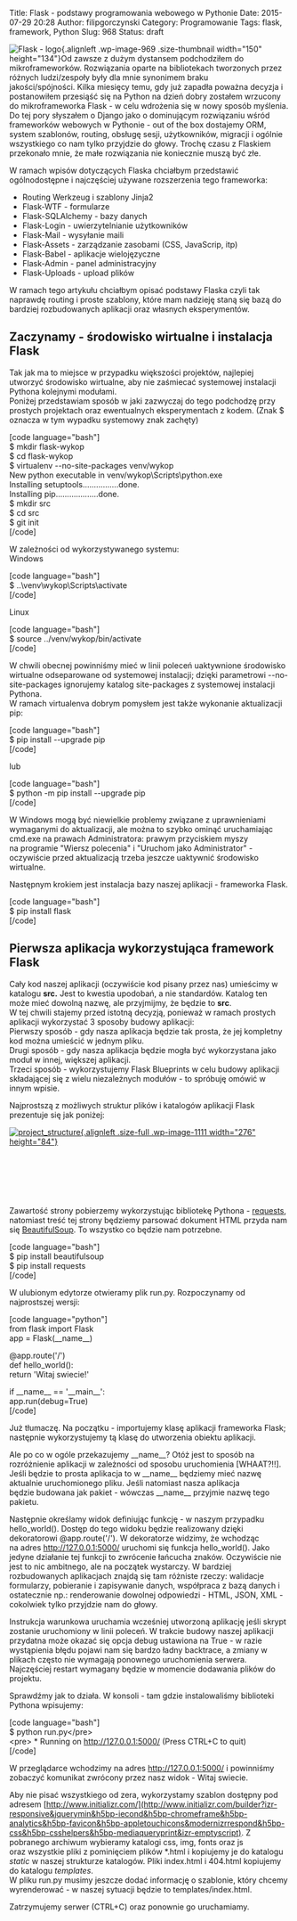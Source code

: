 Title: Flask - podstawy programowania webowego w Pythonie
Date: 2015-07-29 20:28
Author: filipgorczynski
Category: Programowanie
Tags: flask, framework, Python
Slug: 968
Status: draft

![Flask - logo](https://filipgorczynski.files.wordpress.com/2015/04/flask.png?w=150){.alignleft .wp-image-969 .size-thumbnail width="150" height="134"}Od zawsze z dużym dystansem podchodziłem do mikroframeworków. Rozwiązania oparte na bibliotekach tworzonych przez różnych ludzi/zespoły były dla mnie synonimem braku jakości/spójności. Kilka miesięcy temu, gdy już zapadła poważna decyzja i postanowiłem przesiąść się na Python na dzień dobry zostałem wrzucony do mikroframeworka Flask - w celu wdrożenia się w nowy sposób myślenia. Do tej pory słyszałem o Django jako o dominującym rozwiązaniu wśród frameworków webowych w Pythonie - out of the box dostajemy ORM, system szablonów, routing, obsługę sesji, użytkowników, migracji i ogólnie wszystkiego co nam tylko przyjdzie do głowy. Trochę czasu z Flaskiem przekonało mnie, że małe rozwiązania nie koniecznie muszą być złe.

W ramach wpisów dotyczących Flaska chciałbym przedstawić ogólnodostępne i najczęściej używane rozszerzenia tego frameworka:

-   Routing Werkzeug i szablony Jinja2
-   Flask-WTF - formularze
-   Flask-SQLAlchemy - bazy danych
-   Flask-Login - uwierzytelnianie użytkowników
-   Flask-Mail - wysyłanie maili
-   Flask-Assets - zarządzanie zasobami (CSS, JavaScrip, itp)
-   Flask-Babel - aplikacje wielojęzyczne
-   Flask-Admin - panel administracyjny
-   Flask-Uploads - upload plików

W ramach tego artykułu chciałbym opisać podstawy Flaska czyli tak naprawdę routing i proste szablony, które mam nadzieję staną się bazą do bardziej rozbudowanych aplikacji oraz własnych eksperymentów.

Zaczynamy - środowisko wirtualne i instalacja Flask
---------------------------------------------------

Tak jak ma to miejsce w przypadku większości projektów, najlepiej utworzyć środowisko wirtualne, aby nie zaśmiecać systemowej instalacji Pythona kolejnymi modułami.  
Poniżej przedstawiam sposób w jaki zazwyczaj do tego podchodzę przy prostych projektach oraz ewentualnych eksperymentach z kodem. (Znak \$ oznacza w tym wypadku systemowy znak zachęty)

\[code language="bash"\]  
\$ mkdir flask-wykop  
\$ cd flask-wykop  
\$ virtualenv --no-site-packages venv/wykop  
New python executable in venv/wykop\\Scripts\\python.exe  
Installing setuptools................done.  
Installing pip...................done.  
\$ mkdir src  
\$ cd src  
\$ git init  
\[/code\]

W zależności od wykorzystywanego systemu:  
Windows

\[code language="bash"\]  
\$ ..\\venv\\wykop\\Scripts\\activate  
\[/code\]

Linux

\[code language="bash"\]  
\$ source ../venv/wykop/bin/activate  
\[/code\]

W chwili obecnej powinniśmy mieć w linii poleceń uaktywnione środowisko wirtualne odseparowane od systemowej instalacji; dzięki parametrowi --no-site-packages ignorujemy katalog site-packages z systemowej instalacji Pythona.  
W ramach virtualenva dobrym pomysłem jest także wykonanie aktualizacji pip:

\[code language="bash"\]  
\$ pip install --upgrade pip  
\[/code\]

lub

\[code language="bash"\]  
\$ python -m pip install --upgrade pip  
\[/code\]

W Windows mogą być niewielkie problemy związane z uprawnieniami wymaganymi do aktualizacji, ale można to szybko ominąć uruchamiając cmd.exe na prawach Administratora: prawym przyciskiem myszy na programie "Wiersz polecenia" i "Uruchom jako Administrator" - oczywiście przed aktualizacją trzeba jeszcze uaktywnić środowisko wirtualne.

Następnym krokiem jest instalacja bazy naszej aplikacji - frameworka Flask.

\[code language="bash"\]  
\$ pip install flask  
\[/code\]

Pierwsza aplikacja wykorzystująca framework Flask
-------------------------------------------------

Cały kod naszej aplikacji (oczywiście kod pisany przez nas) umieścimy w katalogu **src.** Jest to kwestia upodobań, a nie standardów. Katalog ten może mieć dowolną nazwę, ale przyjmijmy, że będzie to **src**.  
W tej chwili stajemy przed istotną decyzją, ponieważ w ramach prostych aplikacji wykorzystać 3 sposoby budowy aplikacji:  
Pierwszy sposób - gdy nasza aplikacja będzie tak prosta, że jej kompletny kod można umieścić w jednym pliku.  
Drugi sposób - gdy nasza aplikacja będzie mogła być wykorzystana jako moduł w innej, większej aplikacji.  
Trzeci sposób - wykorzystujemy Flask Blueprints w celu budowy aplikacji składającej się z wielu niezależnych modułów - to spróbuję omówić w innym wpisie.

Najprostszą z możliwych struktur plików i katalogów aplikacji Flask prezentuje się jak poniżej:

[![project\_structure](https://filipgorczynski.files.wordpress.com/2015/07/project_structure1.png){.alignleft .size-full .wp-image-1111 width="276" height="84"}](https://filipgorczynski.files.wordpress.com/2015/07/project_structure1.png)

 

 

 

Zawartość strony pobierzemy wykorzystując bibliotekę Pythona - [requests](http://docs.python-requests.org/en/latest/), natomiast treść tej strony będziemy parsować dokument HTML przyda nam się [BeautifulSoup](http://www.crummy.com/software/BeautifulSoup/bs4/doc/). To wszystko co będzie nam potrzebne.

\[code language="bash"\]  
\$ pip install beautifulsoup  
\$ pip install requests  
\[/code\]

W ulubionym edytorze otwieramy plik run.py. Rozpoczynamy od najprostszej wersji:

\[code language="python"\]  
from flask import Flask  
app = Flask(\_\_name\_\_)

\@app.route('/')  
def hello\_world():  
return 'Witaj swiecie!'

if \_\_name\_\_ == '\_\_main\_\_':  
app.run(debug=True)  
\[/code\]

Już tłumaczę. Na początku - importujemy klasę aplikacji frameworka Flask; następnie wykorzystujemy tą klasę do utworzenia obiektu aplikacji.

Ale po co w ogóle przekazujemy \_\_name\_\_? Otóż jest to sposób na rozróżnienie aplikacji w zależności od sposobu uruchomienia \[WHAAT?!!\]. Jeśli będzie to prosta aplikacja to w \_\_name\_\_ będziemy mieć nazwę aktualnie uruchomionego pliku. Jeśli natomiast nasza aplikacja będzie budowana jak pakiet - wówczas \_\_name\_\_ przyjmie nazwę tego pakietu.

Następnie określamy widok definiując funkcję - w naszym przypadku hello\_world(). Dostęp do tego widoku będzie realizowany dzięki dekoratorowi \@app.route('/'). W dekoratorze widzimy, że wchodząc na adres http://127.0.0.1:5000/ uruchomi się funkcja hello\_world(). Jako jedyne działanie tej funkcji to zwrócenie łańcucha znaków. Oczywiście nie jest to nic ambitnego, ale na początek wystarczy. W bardziej rozbudowanych aplikacjach znajdą się tam różniste rzeczy: walidacje formularzy, pobieranie i zapisywanie danych, współpraca z bazą danych i ostatecznie np.: renderowanie dowolnej odpowiedzi - HTML, JSON, XML - cokolwiek tylko przyjdzie nam do głowy.

Instrukcja warunkowa uruchamia wcześniej utworzoną aplikację jeśli skrypt zostanie uruchomiony w linii poleceń. W trakcie budowy naszej aplikacji przydatna może okazać się opcja debug ustawiona na True - w razie wystąpienia błędu pojawi nam się bardzo ładny backtrace, a zmiany w plikach często nie wymagają ponownego uruchomienia serwera. Najczęściej restart wymagany będzie w momencie dodawania plików do projektu.

Sprawdźmy jak to działa. W konsoli - tam gdzie instalowaliśmy biblioteki Pythona wpisujemy:

\[code language="bash"\]  
\$ python run.py\</pre\>  
\<pre\> \* Running on http://127.0.0.1:5000/ (Press CTRL+C to quit)  
\[/code\]

W przeglądarce wchodzimy na adres http://127.0.0.1:5000/ i powinniśmy zobaczyć komunikat zwrócony przez nasz widok - Witaj swiecie.

Aby nie pisać wszystkiego od zera, wykorzystamy szablon dostępny pod adresem [http://www.initializr.com/](http://www.initializr.com/builder?izr-responsive&jquerymin&h5bp-iecond&h5bp-chromeframe&h5bp-analytics&h5bp-favicon&h5bp-appletouchicons&modernizrrespond&h5bp-css&h5bp-csshelpers&h5bp-mediaqueryprint&izr-emptyscript). Z pobranego archiwum wybieramy katalogi css, img, fonts oraz js oraz wszystkie pliki z pominięciem plików \*.html i kopiujemy je do katalogu *static* w naszej strukturze katalogów. Pliki index.html i 404.html kopiujemy do katalogu *templates*.  
W pliku run.py musimy jeszcze dodać informację o szablonie, który chcemy wyrenderować - w naszej sytuacji będzie to templates/index.html.

Zatrzymujemy serwer (CTRL+C) oraz ponownie go uruchamiamy.

 
